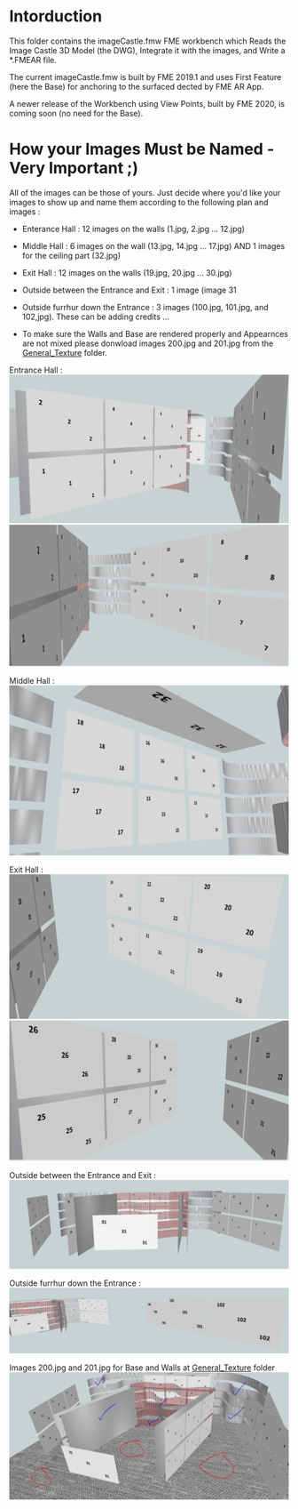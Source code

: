 # Intorduction

This folder contains the imageCastle.fmw FME workbench which Reads the Image Castle 3D Model (the DWG), Integrate it with the images, and Write a *.FMEAR file.

The current imageCastle.fmw is built by FME 2019.1 and uses First Feature (here the Base) for anchoring to the surfaced dected by FME AR App.

A newer release of the Workbench using View Points, built by FME 2020, is coming soon (no need for the Base).

# How your Images Must be Named - Very Important ;)

All of the images can be those of yours. Just decide where you'd like your images to show up and name them according to the following plan and images :

* Enterance Hall : 12 images on the walls (1.jpg, 2.jpg ... 12.jpg)
* Middle Hall : 6 images on the wall (13.jpg, 14.jpg ... 17.jpg) AND 1 images for the ceiling part (32.jpg)
* Exit Hall : 12 images on the walls (19.jpg, 20.jpg ... 30.jpg)
* Outside between the Entrance and Exit : 1 image (image 31
* Outside furrhur down the Entrance : 3 images (100.jpg, 101.jpg, and 102,jpg). These can be adding credits ...

* To make sure the Walls and Base are rendered properly and Appearnces are not mixed please donwload images 200.jpg and 201.jpg from the [General_Texture](https://github.com/AlborzZamyadi/FME_AR_ImageCastle/upload/master/Images/General_Texture) folder.

Entrance Hall :
![](https://github.com/AlborzZamyadi/FME_AR_ImageCastle/blob/master/DOC/8.jpg)
![](https://github.com/AlborzZamyadi/FME_AR_ImageCastle/blob/master/DOC/9.jpg)

Middle Hall :
![](https://github.com/AlborzZamyadi/FME_AR_ImageCastle/blob/master/DOC/10.jpg)

Exit Hall :
![](https://github.com/AlborzZamyadi/FME_AR_ImageCastle/blob/master/DOC/11.jpg)
![](https://github.com/AlborzZamyadi/FME_AR_ImageCastle/blob/master/DOC/12.jpg)

Outside between the Entrance and Exit :
![](https://github.com/AlborzZamyadi/FME_AR_ImageCastle/blob/master/DOC/13.jpg)

Outside furrhur down the Entrance :
![](https://github.com/AlborzZamyadi/FME_AR_ImageCastle/blob/master/DOC/14.jpg)

Images 200.jpg and 201.jpg for Base and Walls at [General_Texture](https://github.com/AlborzZamyadi/FME_AR_ImageCastle/upload/master/Images/General_Texture) folder 
![](https://github.com/AlborzZamyadi/FME_AR_ImageCastle/blob/master/DOC/15.jpg)

